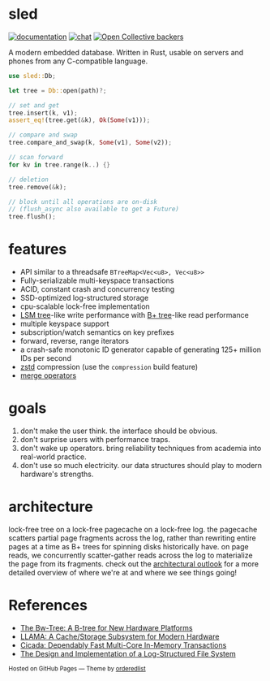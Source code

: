 # sled

[![documentation](https://docs.rs/sled/badge.svg)](https://docs.rs/sled)
[![chat](https://img.shields.io/discord/509773073294295082.svg?logo=discord)](https://discord.gg/Z6VsXds)
[![Open Collective backers](https://img.shields.io/opencollective/backers/sled)](https://opencollective.com/sled)

A modern embedded database. Written in Rust, usable on servers and phones from any C-compatible language.

```rust
use sled::Db;

let tree = Db::open(path)?;

// set and get
tree.insert(k, v1);
assert_eq!(tree.get(&k), Ok(Some(v1)));

// compare and swap
tree.compare_and_swap(k, Some(v1), Some(v2));

// scan forward
for kv in tree.range(k..) {}

// deletion
tree.remove(&k);

// block until all operations are on-disk
// (flush_async also available to get a Future)
tree.flush();
```

# features

* API similar to a threadsafe `BTreeMap<Vec<u8>, Vec<u8>>`
* Fully-serializable multi-keyspace transactions
* ACID, constant crash and concurrency testing
* SSD-optimized log-structured storage
* cpu-scalable lock-free implementation
* [LSM tree](https://en.wikipedia.org/wiki/Log-structured_merge-tree)-like write performance
  with [B+ tree](https://en.wikipedia.org/wiki/B%2B_tree)-like read performance
* multiple keyspace support
* subscription/watch semantics on key prefixes
* forward, reverse, range iterators
* a crash-safe monotonic ID generator capable of generating 125+ million IDs per second
* [zstd](https://github.com/facebook/zstd) compression (use the `compression` build feature)
* [merge operators](https://github.com/spacejam/sled/wiki/merge-operators)

# goals

1. don't make the user think. the interface should be obvious.
1. don't surprise users with performance traps.
1. don't wake up operators. bring reliability techniques from academia into real-world practice.
1. don't use so much electricity. our data structures should play to modern hardware's strengths.

# architecture

lock-free tree on a lock-free pagecache on a lock-free log. the pagecache scatters
partial page fragments across the log, rather than rewriting entire pages at a time
as B+ trees for spinning disks historically have. on page reads, we concurrently
scatter-gather reads across the log to materialize the page from its fragments.
check out the [architectural outlook](https://github.com/spacejam/sled/wiki/sled-architectural-outlook)
for a more detailed overview of where we're at and where we see things going!

# References

* [The Bw-Tree: A B-tree for New Hardware Platforms](https://www.microsoft.com/en-us/research/wp-content/uploads/2016/02/bw-tree-icde2013-final.pdf)
* [LLAMA: A Cache/Storage Subsystem for Modern Hardware](https://www.microsoft.com/en-us/research/wp-content/uploads/2016/02/llama-vldb2013.pdf)
* [Cicada: Dependably Fast Multi-Core In-Memory Transactions](http://15721.courses.cs.cmu.edu/spring2018/papers/06-mvcc2/lim-sigmod2017.pdf)
* [The Design and Implementation of a Log-Structured File System](https://people.eecs.berkeley.edu/~brewer/cs262/LFS.pdf)

<p><small>Hosted on GitHub Pages &mdash; Theme by <a href="https://github.com/orderedlist">orderedlist</a></small></p>
